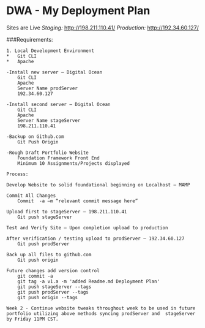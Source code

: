 # DWA - My Deployment Plan

Sites are Live 
*Staging:* http://198.211.110.41/
*Production:* http://192.34.60.127/

###Requirements:

	1. Local Development Environment
	*	Git CLI
	*	Apache
		
	-Install new server – Digital Ocean
		Git CLI
		Apache
		Server Name prodServer
		192.34.60.127

	-Install second server – Digital Ocean
		Git CLI
		Apache
		Server Name stageServer
		198.211.110.41

	-Backup on Github.com
		Git Push Origin

	-Rough Draft Portfolio Website
		Foundation Framework Front End
		Minimum 10 Assignments/Projects displayed

	Process:
		
	Develop Website to solid foundational beginning on Localhost – MAMP

	Commit All Changes
		Commit  -a –m “relevant commit message here”
	
	Upload first to stageServer – 198.211.110.41
		Git push stageServer

	Test and Verify Site – Upon completion upload to production

	After verification / testing upload to prodServer – 192.34.60.127
		Git push prodServer

	Back up all files to github.com 
		Git push origin

	Future changes add version control
		git commit -a
		git tag -a v1.a -m 'added Readme.md Deployment Plan'
		git push stageServer --tags
		git push prodServer --tags
		git push origin --tags

	Week 2 - Continue website tweaks throughout week to be used in future portfolio utilizing above methods syncing prodServer and 	stageServer by Friday 11PM CST.


		
	




